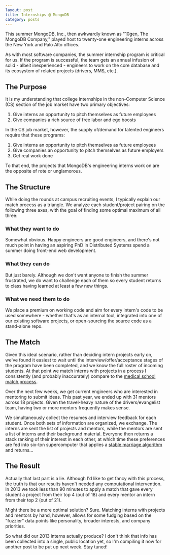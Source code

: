 ```yaml
---
layout: post
title: Internships @ MongoDB
category: posts
---
```


This summer MongoDB, Inc., then awkwardly known as "10gen, The MongoDB Company," played host to twenty-one engineering interns across the New York and Palo Alto offices. 

As with most software companies, the summer internship program is critical for us. If the program is successful, the team gets an annual infusion of solid - albeit inexperienced - engineers to work on the core database and its ecosystem of related projects (drivers, MMS, etc.).

## The Purpose

It is my understanding that college internships in the non-Computer Science (CS) section of the job market have two primary objectives:

1. Give interns an opportunity to pitch themselves as future employees
2. Give companies a rich source of free labor and ego boosts

In the CS job market, however, the supply of/demand for talented engineers require that these programs:

1. Give interns an opportunity to pitch themselves as future employees
2. Give companies an opportunity to pitch themselves as future employers
3. Get real work done

To that end, the projects that MongoDB's engineering interns work on are the opposite of rote or unglamorous.


## The Structure

While doing the rounds at campus recruiting events, I typically explain our match process as a triangle. We analyze each student/project pairing on the following three axes, with the goal of finding some optimal maximum of all three:

### What they want to do
Somewhat obvious. Happy engineers are good engineers, and there's not much point in having an aspiring PhD in Distributed Systems spend a summer doing front-end web development.

### What they can do
But just barely. Although we don't want anyone to finish the summer frustrated, we do want to challenge each of them so every student returns to class having learned at least a few new things.

### What we need them to do
We place a premium on working code and aim for every intern's code to be used somewhere - whether that's as an internal tool, integrated into one of our existing software projects, or open-sourcing the source code as a stand-alone repo.

## The Match

Given this ideal scenario, rather than deciding intern projects early on, we've found it easiest to wait until the interview/offer/acceptance stages of the program have been completed, and we know the full roster of incoming students. At that point we match interns with projects in a process I consistently (and probably inaccurately) compare to the [medical school match process](http://en.wikipedia.org/wiki/National_Resident_Matching_Program).

Over the next few weeks, we get current engineers who are interested in mentoring to submit ideas. This past year, we ended up with 31 mentors across 18 projects. Given the travel-heavy nature of the drivers/evangelist team, having two or more mentors frequently makes sense.

We simultaneously collect the resumes and interview feedback for each student. Once both sets of information are organized, we exchange. The interns are sent the list of projects and mentors, while the mentors are sent a list of interns and their background material.  Everyone then returns a stack ranking of their interest in each other, at which time these preferences are fed into six-ton supercomputer that applies a [stable marriage algorithm](http://en.wikipedia.org/wiki/Stable_marriage_problem) and returns...

## The Result

Actually that last part is a lie.  Although I'd like to get fancy with this process, the truth is that our results haven't needed any computational intervention.  In 2013 we took less than 90 minutes to apply a match that gave every student a project from their top 4 (out of 18) and every mentor an intern from their top 2 (out of 21).

Might there be a more optimal solution? Sure. Matching interns with projects and mentors by hand, however, allows for some fudging based on the "fuzzier" data points like personality, broader interests, and company priorities.

So what did our 2013 interns actually produce? I don't think that info has been collected into a single, public location yet, so I'm compiling it now for another post to be put up next week. Stay tuned!